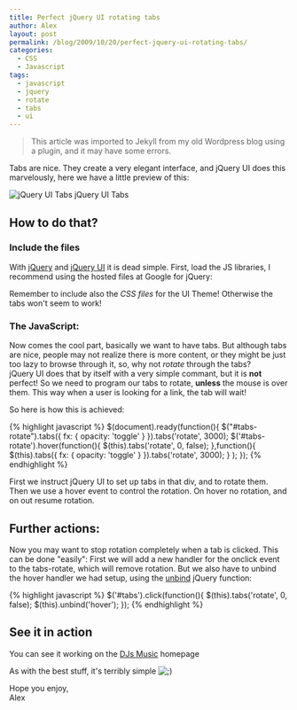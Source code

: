 ```yaml
---
title: Perfect jQuery UI rotating tabs
author: Alex
layout: post
permalink: /blog/2009/10/20/perfect-jquery-ui-rotating-tabs/
categories:
  - CSS
  - Javascript
tags:
  - javascript
  - jquery
  - rotate
  - tabs
  - ui
--- 
```


> This article was imported to Jekyll from my old Wordpress blog using a plugin, and it may have some errors.

Tabs are nice. They create a very elegant interface, and jQuery UI does this marvelously, here we have a little preview of this:

![jQuery UI Tabs][1]
jQuery UI Tabs

## How to do that?

 [1]: http://urbanoalvarez.es/blog/wp-content/uploads/2009/10/tabs.png "Tabs"

### Include the files

With [jQuery][2] and [jQuery UI][3] it is dead simple. First, load the JS libraries, I recommend using the hosted files at Google for jQuery:

 [2]: http://jquery.com/
 [3]: http://jqueryui.com/

    

Remember to include also the *CSS files* for the UI Theme! Otherwise the tabs won\'t seem to work!

### The JavaScript:

Now comes the cool part, basically we want to have tabs. But although tabs are nice, people may not realize there is more content, or they might be just too lazy to browse through it, so, why not *rotate* through the tabs?  
jQuery UI does that by itself with a very simple commant, but it is **not** perfect! So we need to program our tabs to rotate, **unless** the mouse is over them. This way when a user is looking for a link, the tab will wait!

So here is how this is achieved:

{% highlight javascript  %}
    $(document).ready(function(){
    	$("#tabs-rotate").tabs({ fx: { opacity: 'toggle' } }).tabs('rotate', 3000);
    	$('#tabs-rotate').hover(function(){
    			$(this).tabs('rotate', 0, false);
    		},function(){
    			$(this).tabs({ fx: { opacity: 'toggle' } }).tabs('rotate', 3000);
    		}
    	);
    });
{% endhighlight %}

First we instruct jQuery UI to set up tabs in that div, and to rotate them. Then we use a hover event to control the rotation. On hover no rotation, and on out resume rotation.

## Further actions:

Now you may want to stop rotation completely when a tab is clicked. This can be done \"easily\": First we will add a new handler for the onclick event to the tabs-rotate, which will remove rotation. But we also have to unbind the hover handler we had setup, using the [unbind][7] jQuery function:

 [7]: http://api.jquery.com/unbind/

{% highlight javascript  %}
    $('#tabs').click(function(){
    	$(this).tabs('rotate', 0, false);
    	$(this).unbind('hover');
    });
{% endhighlight %}

## See it in action

You can see it working on the [DJs Music][8] homepage

 [8]: http://djs-music.com

As with the best stuff, it\'s terribly simple ![;)][9] 

 [9]: http://urbanoalvarez.es/blog/wp-includes/images/smilies/icon_wink.gif

Hope you enjoy,  
Alex